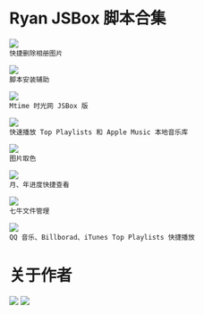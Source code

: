# Ryan JSBox 脚本合集

[![](https://img.shields.io/badge/Delete%20Photos-Ryan-brightgreen.svg)](https://github.com/Neurogram-R/JSBox/tree/master/Ryan/Delete%20Photos)  
`快捷删除相册图片`

[![](https://img.shields.io/badge/JS--File%20Installer-Ryan-brightgreen.svg)](https://github.com/Neurogram-R/JSBox/blob/master/Ryan/JS-File%20Installer.js)  
`脚本安装辅助`

[![](https://img.shields.io/badge/Mtime%20Movie-Ryan-brightgreen.svg)](https://github.com/Neurogram-R/JSBox/tree/master/Ryan/Mtime%20Movie)  
`Mtime 时光网 JSBox 版`

[![](https://img.shields.io/badge/Music%20Widget-Ryan-brightgreen.svg)](https://github.com/Neurogram-R/JSBox/tree/master/Ryan/Music%20Widget)  
`快速播放 Top Playlists 和 Apple Music 本地音乐库`

[![](https://img.shields.io/badge/Pixel%20Color-Ryan-brightgreen.svg)](https://github.com/Neurogram-R/JSBox/tree/master/Ryan/Pixel%20Color)  
`图片取色`

[![](https://img.shields.io/badge/Progress-Ryan-brightgreen.svg)](https://github.com/Neurogram-R/JSBox/tree/master/Ryan/Progress)  
`月、年进度快捷查看`

[![](https://img.shields.io/badge/Qiniu%20Manager-Ryan-brightgreen.svg)](https://github.com/Neurogram-R/JSBox/tree/master/Ryan/Qiniu%20Manager)  
`七牛文件管理`

[![](https://img.shields.io/badge/Top%20Playlists-Ryan-brightgreen.svg)](https://github.com/Neurogram-R/JSBox/blob/master/Ryan/Top%20Playlists.js)  
`QQ 音乐、Billborad、iTunes Top Playlists 快捷播放`

# 关于作者
[![](https://img.shields.io/badge/Telegram-@ryanryanryan-1A92D2.svg?logo=Telegram&logoColor=white)](https://t.me/ryanryanryan)
[![](https://img.shields.io/badge/个人主页-Ryan-brightgreen.svg)](https://www.ryannn.com/)
